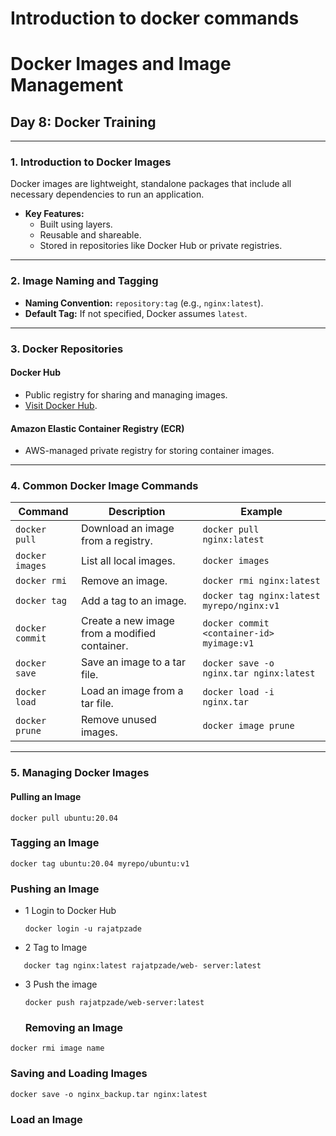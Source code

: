# Introduction to docker commands
 

# **Docker Images and Image Management**

## **Day 8: Docker Training**

---

### **1. Introduction to Docker Images**
Docker images are lightweight, standalone packages that include all necessary dependencies to run an application. 

- **Key Features:**
  - Built using layers.
  - Reusable and shareable.
  - Stored in repositories like Docker Hub or private registries.

---

### **2. Image Naming and Tagging**
- **Naming Convention:** `repository:tag` (e.g., `nginx:latest`).
- **Default Tag:** If not specified, Docker assumes `latest`.

---

### **3. Docker Repositories**
#### **Docker Hub**
- Public registry for sharing and managing images.
- [Visit Docker Hub](https://hub.docker.com/).

#### **Amazon Elastic Container Registry (ECR)**
- AWS-managed private registry for storing container images.

---

### **4. Common Docker Image Commands**
| **Command**          | **Description**                                                                                  | **Example**                                       |
|-----------------------|--------------------------------------------------------------------------------------------------|--------------------------------------------------|
| `docker pull`         | Download an image from a registry.                                                              | `docker pull nginx:latest`                       |
| `docker images`       | List all local images.                                                                          | `docker images`                                  |
| `docker rmi`          | Remove an image.                                                                                | `docker rmi nginx:latest`                        |
| `docker tag`          | Add a tag to an image.                                                                          | `docker tag nginx:latest myrepo/nginx:v1`        |
| `docker commit`       | Create a new image from a modified container.                                                   | `docker commit <container-id> myimage:v1`        |
| `docker save`         | Save an image to a tar file.                                                                    | `docker save -o nginx.tar nginx:latest`          |
| `docker load`         | Load an image from a tar file.                                                                  | `docker load -i nginx.tar`                       |
| `docker prune`        | Remove unused images.                                                                           | `docker image prune`                             |

---

### **5. Managing Docker Images**

#### **Pulling an Image**
```
docker pull ubuntu:20.04
```

### Tagging an Image

```
docker tag ubuntu:20.04 myrepo/ubuntu:v1
```
### Pushing an Image

- 1 Login to Docker Hub
  ``` 
  docker login -u rajatpzade 
  ```
- 2 Tag to Image
```
   docker tag nginx:latest rajatpzade/web- server:latest
  ```  
- 3 Push the image
  ```
  docker push rajatpzade/web-server:latest 
  ```

  ### Removing an Image
```
docker rmi image name
```
### Saving and Loading Images
```
docker save -o nginx_backup.tar nginx:latest
```
### Load an Image
```

